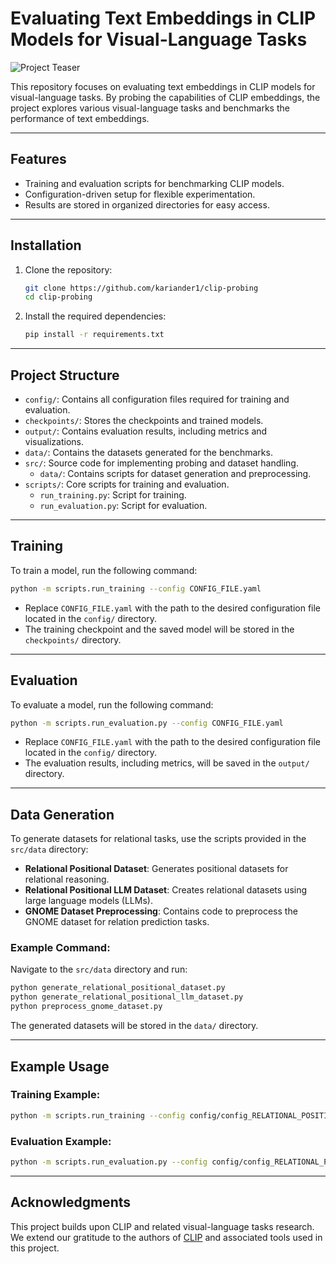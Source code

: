 
# Evaluating Text Embeddings in CLIP Models for Visual-Language Tasks

![Project Teaser](assets/teaser_prompt.png)

This repository focuses on evaluating text embeddings in CLIP models for visual-language tasks. By probing the capabilities of CLIP embeddings, the project explores various visual-language tasks and benchmarks the performance of text embeddings.

---

## Features
- Training and evaluation scripts for benchmarking CLIP models.
- Configuration-driven setup for flexible experimentation.
- Results are stored in organized directories for easy access.

---

## Installation

1. Clone the repository:
   ```bash
   git clone https://github.com/kariander1/clip-probing
   cd clip-probing
   ```

2. Install the required dependencies:
   ```bash
   pip install -r requirements.txt
   ```

---

## Project Structure
- `config/`: Contains all configuration files required for training and evaluation.
- `checkpoints/`: Stores the checkpoints and trained models.
- `output/`: Contains evaluation results, including metrics and visualizations.
- `data/`: Contains the datasets generated for the benchmarks.
- `src/`: Source code for implementing probing and dataset handling.
  - `data/`: Contains scripts for dataset generation and preprocessing.
- `scripts/`: Core scripts for training and evaluation.
  - `run_training.py`: Script for training.
  - `run_evaluation.py`: Script for evaluation.

---

## Training

To train a model, run the following command:

```bash
python -m scripts.run_training --config CONFIG_FILE.yaml
```

- Replace `CONFIG_FILE.yaml` with the path to the desired configuration file located in the `config/` directory.
- The training checkpoint and the saved model will be stored in the `checkpoints/` directory.

---

## Evaluation

To evaluate a model, run the following command:

```bash
python -m scripts.run_evaluation.py --config CONFIG_FILE.yaml
```

- Replace `CONFIG_FILE.yaml` with the path to the desired configuration file located in the `config/` directory.
- The evaluation results, including metrics, will be saved in the `output/` directory.

---

## Data Generation

To generate datasets for relational tasks, use the scripts provided in the `src/data` directory:
- **Relational Positional Dataset**: Generates positional datasets for relational reasoning.
- **Relational Positional LLM Dataset**: Creates relational datasets using large language models (LLMs).
- **GNOME Dataset Preprocessing**: Contains code to preprocess the GNOME dataset for relation prediction tasks.

### Example Command:
Navigate to the `src/data` directory and run:
```bash
python generate_relational_positional_dataset.py
python generate_relational_positional_llm_dataset.py
python preprocess_gnome_dataset.py
```

The generated datasets will be stored in the `data/` directory.

---

## Example Usage

### Training Example:
```bash
python -m scripts.run_training --config config/config_RELATIONAL_POSITIONAL_LLM_CLIP_VIT_B_16.yaml
```

### Evaluation Example:
```bash
python -m scripts.run_evaluation.py --config config/config_RELATIONAL_POSITIONAL_LLM_CLIP_VIT_B_16.yaml
```

---

## Acknowledgments
This project builds upon CLIP and related visual-language tasks research. We extend our gratitude to the authors of [CLIP](https://github.com/openai/CLIP) and associated tools used in this project.
